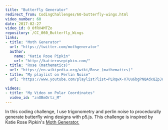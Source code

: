 ```yaml
---
title: "Butterfly Generator"
redirect_from: CodingChallenges/60-butterfly-wings.html
video_number: 60
date: 2017-02-27
video_id: O_0fRV4MTZo
repository: /CC_060_Butterfly_Wings
links:
- title: "Moth Generator"
  url: "https://twitter.com/mothgenerator"
  author:
    name: "Katie Rose Pipkin"
    url: "http://katierosepipkin.com/"
- title: "Rose (mathematics)"
  url: "https://en.wikipedia.org/wiki/Rose_(mathematics)"
- title: "My playlist on Perlin Noise"
  url: "https://www.youtube.com/playlist?list=PLRqwX-V7Uu6bgPNQAdxQZpJuJCjeOr7VD"

videos:
- title: "My Video on Polar Coordinates"
  video_id: "znOBmOrtz_M"
---
```


In this coding challenge, I use trigonometry and perlin noise to procedurally generate butterfly wing designs with p5.js. This challenge is inspired by Katie Rose Pipkin's [Moth Generator.](https://twitter.com/mothgenerator)
